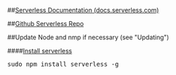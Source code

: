 ##[Serverless Documentation (docs.serverless.com)](http://docs.serverless.com/v0.5.0/docs)

##[Github Serverless Repo](https://github.com/serverless/serverless)

##Update Node and nmp if necessary (see "Updating")

####[Install serverless](https://blog.codeship.com/a-serverless-rest-api-in-minutes/)

<pre>
sudo npm install serverless -g
</pre>
